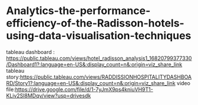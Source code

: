 # Analytics-the-performance-efficiency-of-the-Radisson-hotels-using-data-visualisation-techniques
tableau dashboard : https://public.tableau.com/views/hotel_radisson_analysis1_16820799377330/Dashboard1?:language=en-US&:display_count=n&:origin=viz_share_link
tableau story:https://public.tableau.com/views/RADDISSIONHOSPITALITYDASHBOARD/Story1?:language=en-US&:display_count=n&:origin=viz_share_link
video file:https://drive.google.com/file/d/1-7yJmX9ps4kniuVH9T1-KLiv2Sl8MDqv/view?usp=drivesdk
